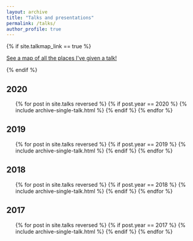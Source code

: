 ```yaml
---
layout: archive
title: "Talks and presentations"
permalink: /talks/
author_profile: true
---
```


{% if site.talkmap_link == true %}

<p style="text-decoration:underline;"><a href="/talkmap.html">See a map of all the places I've given a talk!</a></p>

{% endif %}

2020
------
<ul>
{% for post in site.talks reversed %}
  {% if post.year == 2020 %}
    {% include archive-single-talk.html %}
  {% endif %}
{% endfor %}
</ul>

2019
------
<ul>
{% for post in site.talks reversed %}
  {% if post.year == 2019 %}
    {% include archive-single-talk.html %}
  {% endif %}
{% endfor %}
</ul>

2018
------
<ul>
{% for post in site.talks reversed %}
  {% if post.year == 2018 %}
    {% include archive-single-talk.html %}
  {% endif %}
{% endfor %}
</ul>

2017
------
<ul>
{% for post in site.talks reversed %}
  {% if post.year == 2017 %}
    {% include archive-single-talk.html %}
  {% endif %}
{% endfor %}
</ul>
